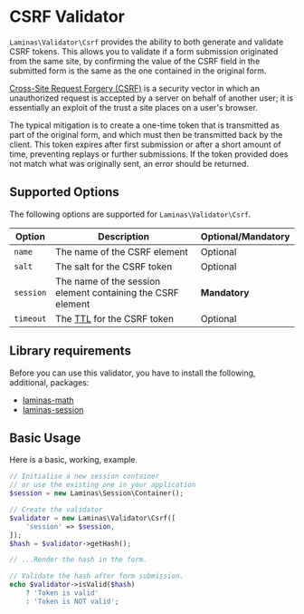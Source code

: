 # CSRF Validator

`Laminas\Validator\Csrf` provides the ability to both generate and validate CSRF tokens.
This allows you to validate if a form submission originated from the same site, by confirming the value of the CSRF field in the submitted form is the same as the one contained in the original form.

[Cross-Site Request Forgery (CSRF)](https://en.wikipedia.org/wiki/Cross-site_request_forgery) is a security vector in which an unauthorized request is accepted by a server on behalf of another user; it is essentially an exploit of the trust a site places on a user's browser.

The typical mitigation is to create a one-time token that is transmitted as part of the original form, and which must then be transmitted back by the client.
This token expires after first submission or after a short amount of time, preventing replays or further submissions.
If the token provided does not match what was originally sent, an error should be returned.

## Supported Options

The following options are supported for `Laminas\Validator\Csrf`.

| Option | Description | Optional/Mandatory |
|-|-|-|
| `name` | The name of the CSRF element | Optional |
| `salt` | The salt for the CSRF token | Optional |
| `session` | The name of the session element containing the CSRF element | **Mandatory** |
| `timeout` | The [TTL](https://en.wikipedia.org/wiki/Time_to_live) for the CSRF token | Optional |

## Library requirements

Before you can use this validator, you have to install the following, additional, packages:

- [laminas-math](https://docs.laminas.dev/laminas-math/)
- [laminas-session](https://docs.laminas.dev/laminas-session/)

## Basic Usage

Here is a basic, working, example.

```php
// Initialise a new session container
// or use the existing one in your application
$session = new Laminas\Session\Container();

// Create the validator
$validator = new Laminas\Validator\Csrf([
    'session' => $session,
]);
$hash = $validator->getHash();

// ...Render the hash in the form.

// Validate the hash after form submission.
echo $validator->isValid($hash)
    ? 'Token is valid'
    : 'Token is NOT valid';
